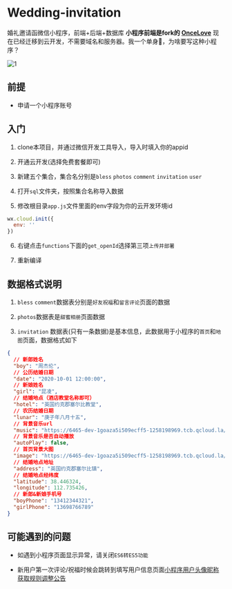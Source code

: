 # Wedding-invitation

婚礼邀请函微信小程序，前端+后端+数据库 **小程序前端是fork的 [OnceLove](https://github.com/donghaikun/OnceLove)** 现在已经迁移到云开发，不需要域名和服务器。我一个单身🐶，为啥要写这种小程序？

![1](./screenshots/awsl.png)
## 前提

* 申请一个小程序账号

## 入门

1. clone本项目，并通过微信开发工具导入，导入时填入你的appid

2. 开通云开发(选择免费套餐即可)

3. 新建五个集合，集合名分别是`bless` `photos` `comment` `invitation` `user`

4. 打开`sql`文件夹，按照集合名称导入数据

5. 修改根目录`app.js`文件里面的env字段为你的云开发环境id

```javascript
wx.cloud.init({
  env: ''
})
```

6. 右键点击`functions`下面的`get_openId`选择第三项`上传并部署`

7. 重新编译

## 数据格式说明

1. `bless` `comment`数据表分别是`好友祝福`和`留言评论`页面的数据

2. `photos`数据表是`甜蜜相册`页面数据

3. `invitation` 数据表(只有一条数据)是基本信息，此数据用于小程序的`首页`和`地图`页面，数据格式如下

```json
{
  // 新郎姓名
  "boy": "周杰伦",
  // 公历结婚日期
  "date": "2020-10-01 12:00:00",
  // 新娘姓名
  "girl": "昆凌",
  // 结婚地点（酒店教堂名称即可）
  "hotel": "英国约克郡塞尔比教堂",
  // 农历结婚日期
  "lunar": "庚子年八月十五",
  // 背景音乐url
  "music": "https://6465-dev-1goaza5i509ecff5-1258198969.tcb.qcloud.la/audio/ido.mp3?sign=f186b54afeca081690c8c03c2573521c&t=1601797034",
  // 背景音乐是否自动播放
  "autoPlay": false,
  // 首页背景大图
  "image": "https://6465-dev-1goaza5i509ecff5-1258198969.tcb.qcloud.la/photos/cover.jpeg?sign=5ebe072ba028b0a2da8aa54fb82586a0&t=1601799069",
  // 结婚地点地址
  "address": "英国约克郡塞尔比镇",
  // 结婚地点经纬度
  "latitude": 38.446324,
  "longitude": 112.735426,
  // 新郎&新娘手机号
  "boyPhone": "13412344321",
  "girlPhone": "13698766789"
}
```

## 可能遇到的问题

* 如遇到小程序页面显示异常，请关闭`ES6转ES5功能`

* 新用户第一次评论/祝福时候会跳转到填写用户信息页面[小程序用户头像昵称获取规则调整公告](https://developers.weixin.qq.com/community/develop/doc/00022c683e8a80b29bed2142b56c01)




